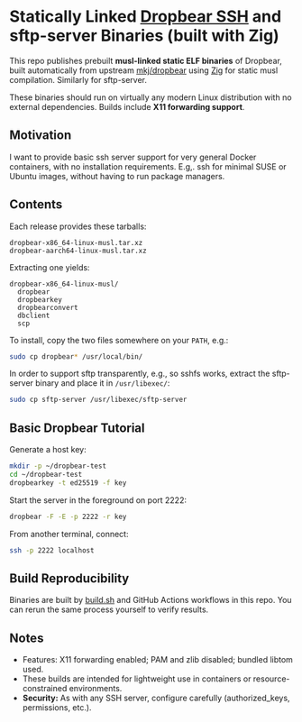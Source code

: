 # Statically Linked [Dropbear SSH](https://github.com/mkj/dropbear) and sftp-server Binaries (built with Zig)

This repo publishes prebuilt **musl-linked static ELF binaries** of Dropbear,
built automatically from upstream [mkj/dropbear](https://github.com/mkj/dropbear)
using [Zig](https://ziglang.org/) for static musl compilation. Similarly for sftp-server.

These binaries should run on virtually any modern Linux distribution with no
external dependencies. Builds include **X11 forwarding support**.

## Motivation

I want to provide basic ssh server support for very general Docker containers,
with no installation requirements. E.g,. ssh for minimal SUSE or Ubuntu images, without having to run package managers.

## Contents

Each release provides these tarballs:

```
dropbear-x86_64-linux-musl.tar.xz
dropbear-aarch64-linux-musl.tar.xz
```

Extracting one yields:

```
dropbear-x86_64-linux-musl/
  dropbear
  dropbearkey
  dropbearconvert
  dbclient
  scp
```

To install, copy the two files somewhere on your `PATH`, e.g.:

```sh
sudo cp dropbear* /usr/local/bin/
```

In order to support sftp transparently, e.g., so sshfs works, extract the sftp-server binary and place it in `/usr/libexec/`:

```sh
sudo cp sftp-server /usr/libexec/sftp-server
```

## Basic Dropbear Tutorial

Generate a host key:

```sh
mkdir -p ~/dropbear-test
cd ~/dropbear-test
dropbearkey -t ed25519 -f key
```

Start the server in the foreground on port 2222:

```sh
dropbear -F -E -p 2222 -r key
```

From another terminal, connect:

```sh
ssh -p 2222 localhost
```

## Build Reproducibility

Binaries are built by [build.sh](./build.sh) and GitHub Actions workflows in
this repo. You can rerun the same process yourself to verify results.

## Notes

- Features: X11 forwarding enabled; PAM and zlib disabled; bundled libtom used.
- These builds are intended for lightweight use in containers or
  resource-constrained environments.
- **Security:** As with any SSH server, configure carefully (authorized_keys,
  permissions, etc.).
